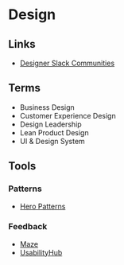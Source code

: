 # Design

## Links

- [Designer Slack Communities](https://designerslack.community/)

## Terms

- Business Design
- Customer Experience Design
- Design Leadership
- Lean Product Design
- UI & Design System

## Tools

### Patterns

- [Hero Patterns](https://heropatterns.com)

### Feedback

- [Maze](https://maze.co/)
- [UsabilityHub](https://usabilityhub.com)

<!--
https://saas-ui.dev/
https://light.so/home
https://comfortdelgro.github.io/compass-design/design/colors
https://www.javaistic.ml/
https://prepo.io/
https://risedle.com/
https://app.daily.dev/search
-->
